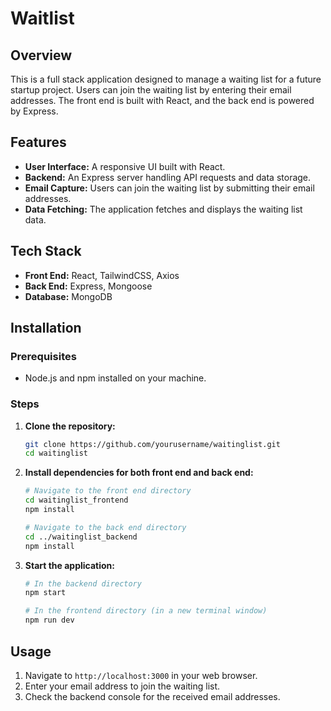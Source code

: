 # Waitlist

## Overview

This is a full stack application designed to manage a waiting list for a future startup project. Users can join the waiting list by entering their email addresses. The front end is built with React, and the back end is powered by Express.

## Features

- **User Interface:** A responsive UI built with React.
- **Backend:** An Express server handling API requests and data storage.
- **Email Capture:** Users can join the waiting list by submitting their email addresses.
- **Data Fetching:** The application fetches and displays the waiting list data.

## Tech Stack

- **Front End:** React, TailwindCSS, Axios
- **Back End:** Express, Mongoose
- **Database:** MongoDB
  
## Installation

### Prerequisites

- Node.js and npm installed on your machine.

### Steps

1. **Clone the repository:**

   ```sh
   git clone https://github.com/yourusername/waitinglist.git
   cd waitinglist
   ```

2. **Install dependencies for both front end and back end:**

   ```sh
   # Navigate to the front end directory
   cd waitinglist_frontend
   npm install

   # Navigate to the back end directory
   cd ../waitinglist_backend
   npm install
   ```

3. **Start the application:**

   ```sh
   # In the backend directory
   npm start

   # In the frontend directory (in a new terminal window)
   npm run dev
   ```

## Usage

1. Navigate to `http://localhost:3000` in your web browser.
2. Enter your email address to join the waiting list.
3. Check the backend console for the received email addresses.
